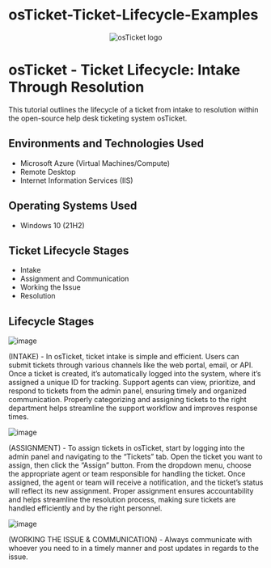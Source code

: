 # osTicket-Ticket-Lifecycle-Examples
<p align="center">
<img src="https://i.imgur.com/Clzj7Xs.png" alt="osTicket logo"/>
</p>

<h1>osTicket - Ticket Lifecycle: Intake Through Resolution</h1>
This tutorial outlines the lifecycle of a ticket from intake to resolution within the open-source help desk ticketing system osTicket.<br />

<h2>Environments and Technologies Used</h2>

- Microsoft Azure (Virtual Machines/Compute)
- Remote Desktop
- Internet Information Services (IIS)

<h2>Operating Systems Used </h2>

- Windows 10</b> (21H2)

<h2>Ticket Lifecycle Stages</h2>

- Intake
- Assignment and Communication
- Working the Issue
- Resolution

<h2>Lifecycle Stages</h2>

![image](https://github.com/user-attachments/assets/bd4e06de-bab8-4e0c-a920-23c196005ebd)


(INTAKE) - In osTicket, ticket intake is simple and efficient. Users can submit tickets through various channels like the web portal, email, or API. Once a ticket is created, it’s automatically logged into the system, where it’s assigned a unique ID for tracking. Support agents can view, prioritize, and respond to tickets from the admin panel, ensuring timely and organized communication. Properly categorizing and assigning tickets to the right department helps streamline the support workflow and improves response times.



![image](https://github.com/user-attachments/assets/8c4b74cc-a8ce-4fa1-9690-61af2f12d3e0)

(ASSIGNMENT) - To assign tickets in osTicket, start by logging into the admin panel and navigating to the “Tickets” tab. Open the ticket you want to assign, then click the “Assign” button. From the dropdown menu, choose the appropriate agent or team responsible for handling the ticket. Once assigned, the agent or team will receive a notification, and the ticket’s status will reflect its new assignment. Proper assignment ensures accountability and helps streamline the resolution process, making sure tickets are handled efficiently and by the right personnel.



![image](https://github.com/user-attachments/assets/51b22406-aba5-436c-805b-d2174b79578f)

(WORKING THE ISSUE & COMMUNICATION) - Always communicate with whoever you need to in a timely manner and post updates in regards to the issue. 
